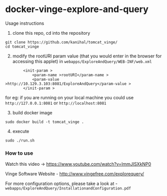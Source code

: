 # docker-vinge-explore-and-query

Usage instructions

1. clone this repo, cd into the repository

```
git clone https://github.com/kanihal/tomcat_vinge/
cd tomcat_vinge
```

2. modify the rootURI param value (that you would enter in the browser for accessing this applet) in 
`webapps/ExploreAndQuery/WEB-INF/web.xml`
```
        <init-param > 
            <param-name >rootURI</param-name > 
            <param-value >http://10.129.3.103:8081/ExploreAndQuery</param-value > 
        </init-param >  
 ```
 for eg: if you are running on your local machine  you could use `http://127.0.0.1:8081` or `http://localhost:8081`
 
 
3. build docker image
```
sudo docker build -t tomcat_vinge .
```

4. execute 
```
sudo ./run.sh 
```

### How to use
Watch this video -> https://www.youtube.com/watch?v=lmmJISXkNP0


Vinge Software Website - http://www.vingefree.com/explorequery/

For more configuration options, please take a look at - `webapps/ExploreAndQuery/InstallationandConfiguration.pdf`
